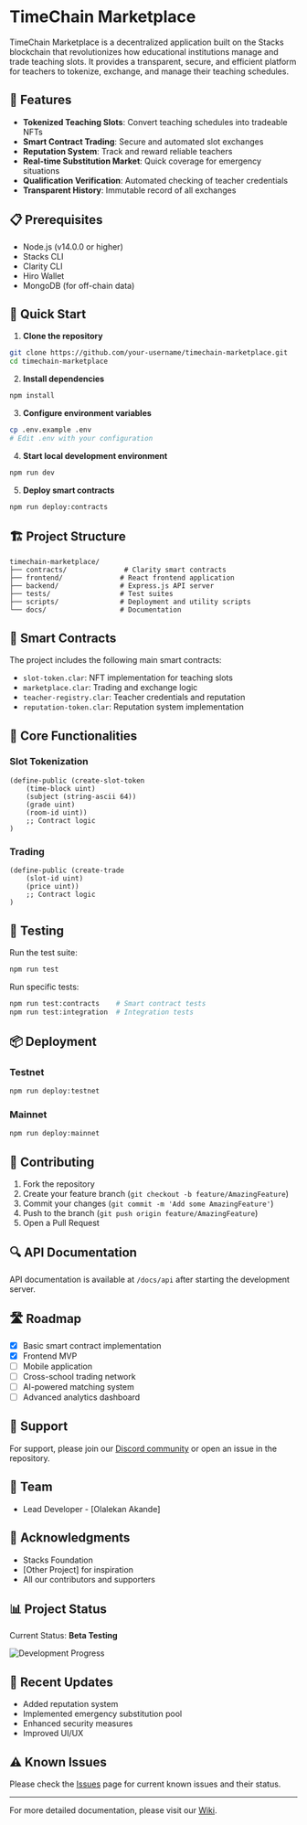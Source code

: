 # TimeChain Marketplace

TimeChain Marketplace is a decentralized application built on the Stacks blockchain that revolutionizes how educational institutions manage and trade teaching slots. It provides a transparent, secure, and efficient platform for teachers to tokenize, exchange, and manage their teaching schedules.

## 🌟 Features

- **Tokenized Teaching Slots**: Convert teaching schedules into tradeable NFTs
- **Smart Contract Trading**: Secure and automated slot exchanges
- **Reputation System**: Track and reward reliable teachers
- **Real-time Substitution Market**: Quick coverage for emergency situations
- **Qualification Verification**: Automated checking of teacher credentials
- **Transparent History**: Immutable record of all exchanges

## 📋 Prerequisites

- Node.js (v14.0.0 or higher)
- Stacks CLI
- Clarity CLI
- Hiro Wallet
- MongoDB (for off-chain data)

## 🚀 Quick Start

1. **Clone the repository**
```bash
git clone https://github.com/your-username/timechain-marketplace.git
cd timechain-marketplace
```

2. **Install dependencies**
```bash
npm install
```

3. **Configure environment variables**
```bash
cp .env.example .env
# Edit .env with your configuration
```

4. **Start local development environment**
```bash
npm run dev
```

5. **Deploy smart contracts**
```bash
npm run deploy:contracts
```

## 🏗️ Project Structure

```
timechain-marketplace/
├── contracts/              # Clarity smart contracts
├── frontend/              # React frontend application
├── backend/               # Express.js API server
├── tests/                 # Test suites
├── scripts/               # Deployment and utility scripts
└── docs/                  # Documentation
```

## 🔧 Smart Contracts

The project includes the following main smart contracts:

- `slot-token.clar`: NFT implementation for teaching slots
- `marketplace.clar`: Trading and exchange logic
- `teacher-registry.clar`: Teacher credentials and reputation
- `reputation-token.clar`: Reputation system implementation

## 🎯 Core Functionalities

### Slot Tokenization
```clarity
(define-public (create-slot-token
    (time-block uint)
    (subject (string-ascii 64))
    (grade uint)
    (room-id uint))
    ;; Contract logic
)
```

### Trading
```clarity
(define-public (create-trade
    (slot-id uint)
    (price uint))
    ;; Contract logic
)
```

## 🧪 Testing

Run the test suite:
```bash
npm run test
```

Run specific tests:
```bash
npm run test:contracts    # Smart contract tests
npm run test:integration  # Integration tests
```

## 📦 Deployment

### Testnet
```bash
npm run deploy:testnet
```

### Mainnet
```bash
npm run deploy:mainnet
```

## 🤝 Contributing

1. Fork the repository
2. Create your feature branch (`git checkout -b feature/AmazingFeature`)
3. Commit your changes (`git commit -m 'Add some AmazingFeature'`)
4. Push to the branch (`git push origin feature/AmazingFeature`)
5. Open a Pull Request

## 🔍 API Documentation

API documentation is available at `/docs/api` after starting the development server.

## 🛣️ Roadmap

- [x] Basic smart contract implementation
- [x] Frontend MVP
- [ ] Mobile application
- [ ] Cross-school trading network
- [ ] AI-powered matching system
- [ ] Advanced analytics dashboard

## 🤝 Support

For support, please join our [Discord community](https://discord.gg/timetablechain) or open an issue in the repository.

## 👥 Team

- Lead Developer - [Olalekan Akande]

## 🙏 Acknowledgments

- Stacks Foundation
- [Other Project] for inspiration
- All our contributors and supporters

## 📊 Project Status

Current Status: **Beta Testing**

![Development Progress](https://img.shields.io/badge/development-75%25-yellowgreen)

## 🔄 Recent Updates

- Added reputation system
- Implemented emergency substitution pool
- Enhanced security measures
- Improved UI/UX

## ⚠️ Known Issues

Please check the [Issues](https://github.com/aoakande/timetablechain/issues) page for current known issues and their status.

---

For more detailed documentation, please visit our [Wiki](https://github.com/aoakande/timetablechain/wiki).